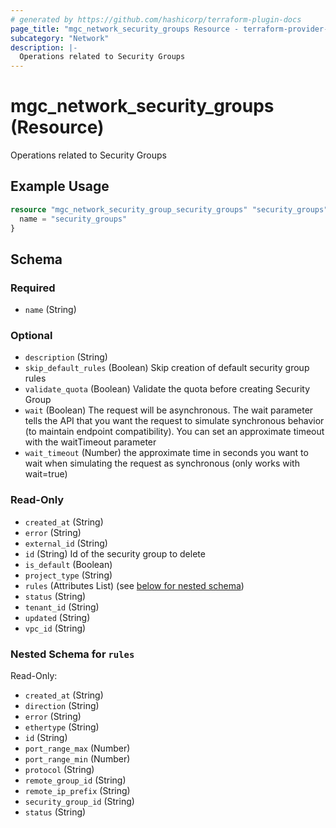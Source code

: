 ```yaml
---
# generated by https://github.com/hashicorp/terraform-plugin-docs
page_title: "mgc_network_security_groups Resource - terraform-provider-mgc"
subcategory: "Network"
description: |-
  Operations related to Security Groups
---
```


# mgc_network_security_groups (Resource)

Operations related to Security Groups

## Example Usage

```terraform
resource "mgc_network_security_group_security_groups" "security_groups" {
  name = "security_groups"
}
```

<!-- schema generated by tfplugindocs -->
## Schema

### Required

- `name` (String)

### Optional

- `description` (String)
- `skip_default_rules` (Boolean) Skip creation of default security group rules
- `validate_quota` (Boolean) Validate the quota before creating Security Group
- `wait` (Boolean) The request will be asynchronous. The wait parameter tells the API that you want the request to simulate synchronous behavior (to maintain endpoint compatibility). You can set an approximate timeout with the waitTimeout parameter
- `wait_timeout` (Number) the approximate time in seconds you want to wait when simulating the request as synchronous (only works with wait=true)

### Read-Only

- `created_at` (String)
- `error` (String)
- `external_id` (String)
- `id` (String) Id of the security group to delete
- `is_default` (Boolean)
- `project_type` (String)
- `rules` (Attributes List) (see [below for nested schema](#nestedatt--rules))
- `status` (String)
- `tenant_id` (String)
- `updated` (String)
- `vpc_id` (String)

<a id="nestedatt--rules"></a>
### Nested Schema for `rules`

Read-Only:

- `created_at` (String)
- `direction` (String)
- `error` (String)
- `ethertype` (String)
- `id` (String)
- `port_range_max` (Number)
- `port_range_min` (Number)
- `protocol` (String)
- `remote_group_id` (String)
- `remote_ip_prefix` (String)
- `security_group_id` (String)
- `status` (String)
